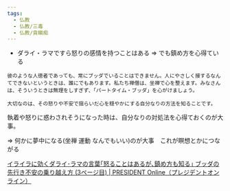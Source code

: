 ```yaml
---
tags:
  - 仏教
  - 仏教/三毒
  - 仏教/貪瞋痴
---
```


- ダライ・ラマですら怒りの感情を持つことはある => でも鎮め方を心得ている

```
彼のような人徳者であっても、常にブッダでいることはできません。人にやさしく接するなんてできないというときは、誰にでもあります。私たち禅僧は、坐禅で心を整えます。みなさんは、そういうときは無理をしすぎず、「パートタイム・ブッダ」を心がけましょう。
```

```
大切なのは、その怒りや不安で揺らいだ心を穏やかにする自分なりの方法を知ることです。
```

執着や怒りに惑わされそうになった時は、自分なりの対処法を心得ておくのが大事。

=> 何かに夢中になる(坐禅 運動 なんでもいい)のが大事　これが瞑想とかにつながる

[イライラに効くダライ･ラマの言葉｢怒ることはあるが､鎮め方も知る｣ ブッダの先行き不安の乗り越え方 (3ページ目) | PRESIDENT Online（プレジデントオンライン）](https://president.jp/articles/-/35756?page=3)